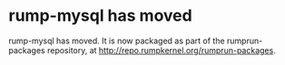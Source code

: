 # rump-mysql has moved

rump-mysql has moved. It is now packaged as part of the rumprun-packages repository, at http://repo.rumpkernel.org/rumprun-packages.
